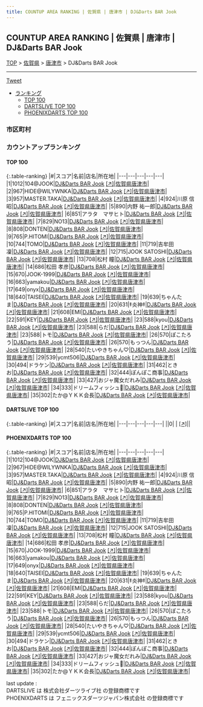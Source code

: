 ```yaml
---
title: COUNTUP AREA RANKING | 佐賀県 | 唐津市 | DJ&Darts BAR Jook
---
```

## COUNTUP AREA RANKING | 佐賀県 | 唐津市 | DJ&Darts BAR Jook

[TOP](/darts/rank/) > [佐賀県](/darts/rank/佐賀県/) > [唐津市](/darts/rank/佐賀県/唐津市/) > DJ&Darts BAR Jook

___

<a href="https://twitter.com/share?ref_src=twsrc%5Etfw" data-text="COUNTUP AREA RANKING | 佐賀県唐津市DJ&Darts BAR Jook" class="twitter-share-button" data-hashtags="DARTSLIVE,PHOENIXDARTS,darts,ダーツ" data-show-count="false">Tweet</a>

* [ランキング](#カウントアップランキング)
    * [TOP 100](#top-100)
    * [DARTSLIVE TOP 100](#dartslive-top-100)
    * [PHOENIXDARTS TOP 100](#phoenixdarts-top-100)

### 市区町村

<ul>

</ul>

### カウントアップランキング

#### TOP 100



{:.table-ranking}
|#|スコア|名前|店名|所在地|
|---|---|---|---|---|
|1|1012|<span class="rank-name-pd">104@JOOK</span>|<a href="/darts/rank/shops/10459.html">DJ&Darts BAR Jook</a> <a href="https://vs.phoenixdarts.com/jp/shop/shopDetailInfo/s_10459?s_seq=10459">[↗]</a>|<a href="/darts/rank/佐賀県/唐津市">佐賀県唐津市</a>|
|2|967|<span class="rank-name-pd">HIDE@WILYWNKA</span>|<a href="/darts/rank/shops/10459.html">DJ&Darts BAR Jook</a> <a href="https://vs.phoenixdarts.com/jp/shop/shopDetailInfo/s_10459?s_seq=10459">[↗]</a>|<a href="/darts/rank/佐賀県/唐津市">佐賀県唐津市</a>|
|3|957|<span class="rank-name-pd">MASTER.TAKA</span>|<a href="/darts/rank/shops/10459.html">DJ&Darts BAR Jook</a> <a href="https://vs.phoenixdarts.com/jp/shop/shopDetailInfo/s_10459?s_seq=10459">[↗]</a>|<a href="/darts/rank/佐賀県/唐津市">佐賀県唐津市</a>|
|4|924|<span class="rank-name-pd"><span class="pro-icon-pd"></span>川原 信昭</span>|<a href="/darts/rank/shops/10459.html">DJ&Darts BAR Jook</a> <a href="https://vs.phoenixdarts.com/jp/shop/shopDetailInfo/s_10459?s_seq=10459">[↗]</a>|<a href="/darts/rank/佐賀県/唐津市">佐賀県唐津市</a>|
|5|890|<span class="rank-name-pd"><span class="pro-icon-pd"></span>内野 祐一郎</span>|<a href="/darts/rank/shops/10459.html">DJ&Darts BAR Jook</a> <a href="https://vs.phoenixdarts.com/jp/shop/shopDetailInfo/s_10459?s_seq=10459">[↗]</a>|<a href="/darts/rank/佐賀県/唐津市">佐賀県唐津市</a>|
|6|851|<span class="rank-name-pd">アラタ　マサヒト</span>|<a href="/darts/rank/shops/10459.html">DJ&Darts BAR Jook</a> <a href="https://vs.phoenixdarts.com/jp/shop/shopDetailInfo/s_10459?s_seq=10459">[↗]</a>|<a href="/darts/rank/佐賀県/唐津市">佐賀県唐津市</a>|
|7|829|<span class="rank-name-pd">NO13</span>|<a href="/darts/rank/shops/10459.html">DJ&Darts BAR Jook</a> <a href="https://vs.phoenixdarts.com/jp/shop/shopDetailInfo/s_10459?s_seq=10459">[↗]</a>|<a href="/darts/rank/佐賀県/唐津市">佐賀県唐津市</a>|
|8|808|<span class="rank-name-pd">DONTEN</span>|<a href="/darts/rank/shops/10459.html">DJ&Darts BAR Jook</a> <a href="https://vs.phoenixdarts.com/jp/shop/shopDetailInfo/s_10459?s_seq=10459">[↗]</a>|<a href="/darts/rank/佐賀県/唐津市">佐賀県唐津市</a>|
|9|765|<span class="rank-name-pd">P.HITOMI</span>|<a href="/darts/rank/shops/10459.html">DJ&Darts BAR Jook</a> <a href="https://vs.phoenixdarts.com/jp/shop/shopDetailInfo/s_10459?s_seq=10459">[↗]</a>|<a href="/darts/rank/佐賀県/唐津市">佐賀県唐津市</a>|
|10|744|<span class="rank-name-pd">TOMO</span>|<a href="/darts/rank/shops/10459.html">DJ&Darts BAR Jook</a> <a href="https://vs.phoenixdarts.com/jp/shop/shopDetailInfo/s_10459?s_seq=10459">[↗]</a>|<a href="/darts/rank/佐賀県/唐津市">佐賀県唐津市</a>|
|11|719|<span class="rank-name-pd"><span class="pro-icon-pd"></span>吉牟田 凜</span>|<a href="/darts/rank/shops/10459.html">DJ&Darts BAR Jook</a> <a href="https://vs.phoenixdarts.com/jp/shop/shopDetailInfo/s_10459?s_seq=10459">[↗]</a>|<a href="/darts/rank/佐賀県/唐津市">佐賀県唐津市</a>|
|12|715|<span class="rank-name-pd">JOOK SATOSHI</span>|<a href="/darts/rank/shops/10459.html">DJ&Darts BAR Jook</a> <a href="https://vs.phoenixdarts.com/jp/shop/shopDetailInfo/s_10459?s_seq=10459">[↗]</a>|<a href="/darts/rank/佐賀県/唐津市">佐賀県唐津市</a>|
|13|708|<span class="rank-name-pd"><span class="pro-icon-pd"></span>松村 瞳</span>|<a href="/darts/rank/shops/10459.html">DJ&Darts BAR Jook</a> <a href="https://vs.phoenixdarts.com/jp/shop/shopDetailInfo/s_10459?s_seq=10459">[↗]</a>|<a href="/darts/rank/佐賀県/唐津市">佐賀県唐津市</a>|
|14|686|<span class="rank-name-pd">松田  孝彦</span>|<a href="/darts/rank/shops/10459.html">DJ&Darts BAR Jook</a> <a href="https://vs.phoenixdarts.com/jp/shop/shopDetailInfo/s_10459?s_seq=10459">[↗]</a>|<a href="/darts/rank/佐賀県/唐津市">佐賀県唐津市</a>|
|15|670|<span class="rank-name-pd">JOOK-1999</span>|<a href="/darts/rank/shops/10459.html">DJ&Darts BAR Jook</a> <a href="https://vs.phoenixdarts.com/jp/shop/shopDetailInfo/s_10459?s_seq=10459">[↗]</a>|<a href="/darts/rank/佐賀県/唐津市">佐賀県唐津市</a>|
|16|663|<span class="rank-name-pd">yamakou</span>|<a href="/darts/rank/shops/10459.html">DJ&Darts BAR Jook</a> <a href="https://vs.phoenixdarts.com/jp/shop/shopDetailInfo/s_10459?s_seq=10459">[↗]</a>|<a href="/darts/rank/佐賀県/唐津市">佐賀県唐津市</a>|
|17|649|<span class="rank-name-pd">onyx</span>|<a href="/darts/rank/shops/10459.html">DJ&Darts BAR Jook</a> <a href="https://vs.phoenixdarts.com/jp/shop/shopDetailInfo/s_10459?s_seq=10459">[↗]</a>|<a href="/darts/rank/佐賀県/唐津市">佐賀県唐津市</a>|
|18|640|<span class="rank-name-pd">TAISEI</span>|<a href="/darts/rank/shops/10459.html">DJ&Darts BAR Jook</a> <a href="https://vs.phoenixdarts.com/jp/shop/shopDetailInfo/s_10459?s_seq=10459">[↗]</a>|<a href="/darts/rank/佐賀県/唐津市">佐賀県唐津市</a>|
|19|639|<span class="rank-name-pd">ちゃんたま</span>|<a href="/darts/rank/shops/10459.html">DJ&Darts BAR Jook</a> <a href="https://vs.phoenixdarts.com/jp/shop/shopDetailInfo/s_10459?s_seq=10459">[↗]</a>|<a href="/darts/rank/佐賀県/唐津市">佐賀県唐津市</a>|
|20|631|<span class="rank-name-pd">‡炎神‡</span>|<a href="/darts/rank/shops/10459.html">DJ&Darts BAR Jook</a> <a href="https://vs.phoenixdarts.com/jp/shop/shopDetailInfo/s_10459?s_seq=10459">[↗]</a>|<a href="/darts/rank/佐賀県/唐津市">佐賀県唐津市</a>|
|21|608|<span class="rank-name-pd">EMI</span>|<a href="/darts/rank/shops/10459.html">DJ&Darts BAR Jook</a> <a href="https://vs.phoenixdarts.com/jp/shop/shopDetailInfo/s_10459?s_seq=10459">[↗]</a>|<a href="/darts/rank/佐賀県/唐津市">佐賀県唐津市</a>|
|22|591|<span class="rank-name-pd">KEY</span>|<a href="/darts/rank/shops/10459.html">DJ&Darts BAR Jook</a> <a href="https://vs.phoenixdarts.com/jp/shop/shopDetailInfo/s_10459?s_seq=10459">[↗]</a>|<a href="/darts/rank/佐賀県/唐津市">佐賀県唐津市</a>|
|23|588|<span class="rank-name-pd">kyou</span>|<a href="/darts/rank/shops/10459.html">DJ&Darts BAR Jook</a> <a href="https://vs.phoenixdarts.com/jp/shop/shopDetailInfo/s_10459?s_seq=10459">[↗]</a>|<a href="/darts/rank/佐賀県/唐津市">佐賀県唐津市</a>|
|23|588|<span class="rank-name-pd">らだ</span>|<a href="/darts/rank/shops/10459.html">DJ&Darts BAR Jook</a> <a href="https://vs.phoenixdarts.com/jp/shop/shopDetailInfo/s_10459?s_seq=10459">[↗]</a>|<a href="/darts/rank/佐賀県/唐津市">佐賀県唐津市</a>|
|23|588|<span class="rank-name-pd">トモ</span>|<a href="/darts/rank/shops/10459.html">DJ&Darts BAR Jook</a> <a href="https://vs.phoenixdarts.com/jp/shop/shopDetailInfo/s_10459?s_seq=10459">[↗]</a>|<a href="/darts/rank/佐賀県/唐津市">佐賀県唐津市</a>|
|26|570|<span class="rank-name-pd">ぽこたろう</span>|<a href="/darts/rank/shops/10459.html">DJ&Darts BAR Jook</a> <a href="https://vs.phoenixdarts.com/jp/shop/shopDetailInfo/s_10459?s_seq=10459">[↗]</a>|<a href="/darts/rank/佐賀県/唐津市">佐賀県唐津市</a>|
|26|570|<span class="rank-name-pd">もっつん</span>|<a href="/darts/rank/shops/10459.html">DJ&Darts BAR Jook</a> <a href="https://vs.phoenixdarts.com/jp/shop/shopDetailInfo/s_10459?s_seq=10459">[↗]</a>|<a href="/darts/rank/佐賀県/唐津市">佐賀県唐津市</a>|
|28|540|<span class="rank-name-pd">たいやきちゃん♡</span>|<a href="/darts/rank/shops/10459.html">DJ&Darts BAR Jook</a> <a href="https://vs.phoenixdarts.com/jp/shop/shopDetailInfo/s_10459?s_seq=10459">[↗]</a>|<a href="/darts/rank/佐賀県/唐津市">佐賀県唐津市</a>|
|29|539|<span class="rank-name-pd">ycmt506</span>|<a href="/darts/rank/shops/10459.html">DJ&Darts BAR Jook</a> <a href="https://vs.phoenixdarts.com/jp/shop/shopDetailInfo/s_10459?s_seq=10459">[↗]</a>|<a href="/darts/rank/佐賀県/唐津市">佐賀県唐津市</a>|
|30|494|<span class="rank-name-pd">ドラケン</span>|<a href="/darts/rank/shops/10459.html">DJ&Darts BAR Jook</a> <a href="https://vs.phoenixdarts.com/jp/shop/shopDetailInfo/s_10459?s_seq=10459">[↗]</a>|<a href="/darts/rank/佐賀県/唐津市">佐賀県唐津市</a>|
|31|462|<span class="rank-name-pd">ときお</span>|<a href="/darts/rank/shops/10459.html">DJ&Darts BAR Jook</a> <a href="https://vs.phoenixdarts.com/jp/shop/shopDetailInfo/s_10459?s_seq=10459">[↗]</a>|<a href="/darts/rank/佐賀県/唐津市">佐賀県唐津市</a>|
|32|444|<span class="rank-name-pd">ぽんぽこ商事</span>|<a href="/darts/rank/shops/10459.html">DJ&Darts BAR Jook</a> <a href="https://vs.phoenixdarts.com/jp/shop/shopDetailInfo/s_10459?s_seq=10459">[↗]</a>|<a href="/darts/rank/佐賀県/唐津市">佐賀県唐津市</a>|
|33|427|<span class="rank-name-pd">おジャ魔女だれみ</span>|<a href="/darts/rank/shops/10459.html">DJ&Darts BAR Jook</a> <a href="https://vs.phoenixdarts.com/jp/shop/shopDetailInfo/s_10459?s_seq=10459">[↗]</a>|<a href="/darts/rank/佐賀県/唐津市">佐賀県唐津市</a>|
|34|333|<span class="rank-name-pd">ドリームフィッシュ🐠</span>|<a href="/darts/rank/shops/10459.html">DJ&Darts BAR Jook</a> <a href="https://vs.phoenixdarts.com/jp/shop/shopDetailInfo/s_10459?s_seq=10459">[↗]</a>|<a href="/darts/rank/佐賀県/唐津市">佐賀県唐津市</a>|
|35|302|<span class="rank-name-pd">たか@ＹＫＫ会長</span>|<a href="/darts/rank/shops/10459.html">DJ&Darts BAR Jook</a> <a href="https://vs.phoenixdarts.com/jp/shop/shopDetailInfo/s_10459?s_seq=10459">[↗]</a>|<a href="/darts/rank/佐賀県/唐津市">佐賀県唐津市</a>|


#### DARTSLIVE TOP 100



{:.table-ranking}
|#|スコア|名前|店名|所在地|
|---|---|---|---|---|
||0|<span class="rank-name-dl"> </span>|<a href="/darts/rank/shops/.html"></a> <a href="">[↗]</a>|<a href="/darts/rank//"></a>|


#### PHOENIXDARTS TOP 100



{:.table-ranking}
|#|スコア|名前|店名|所在地|
|---|---|---|---|---|
|1|1012|<span class="rank-name-pd">104@JOOK</span>|<a href="/darts/rank/shops/10459.html">DJ&Darts BAR Jook</a> <a href="https://vs.phoenixdarts.com/jp/shop/shopDetailInfo/s_10459?s_seq=10459">[↗]</a>|<a href="/darts/rank/佐賀県/唐津市">佐賀県唐津市</a>|
|2|967|<span class="rank-name-pd">HIDE@WILYWNKA</span>|<a href="/darts/rank/shops/10459.html">DJ&Darts BAR Jook</a> <a href="https://vs.phoenixdarts.com/jp/shop/shopDetailInfo/s_10459?s_seq=10459">[↗]</a>|<a href="/darts/rank/佐賀県/唐津市">佐賀県唐津市</a>|
|3|957|<span class="rank-name-pd">MASTER.TAKA</span>|<a href="/darts/rank/shops/10459.html">DJ&Darts BAR Jook</a> <a href="https://vs.phoenixdarts.com/jp/shop/shopDetailInfo/s_10459?s_seq=10459">[↗]</a>|<a href="/darts/rank/佐賀県/唐津市">佐賀県唐津市</a>|
|4|924|<span class="rank-name-pd"><span class="pro-icon-pd"></span>川原 信昭</span>|<a href="/darts/rank/shops/10459.html">DJ&Darts BAR Jook</a> <a href="https://vs.phoenixdarts.com/jp/shop/shopDetailInfo/s_10459?s_seq=10459">[↗]</a>|<a href="/darts/rank/佐賀県/唐津市">佐賀県唐津市</a>|
|5|890|<span class="rank-name-pd"><span class="pro-icon-pd"></span>内野 祐一郎</span>|<a href="/darts/rank/shops/10459.html">DJ&Darts BAR Jook</a> <a href="https://vs.phoenixdarts.com/jp/shop/shopDetailInfo/s_10459?s_seq=10459">[↗]</a>|<a href="/darts/rank/佐賀県/唐津市">佐賀県唐津市</a>|
|6|851|<span class="rank-name-pd">アラタ　マサヒト</span>|<a href="/darts/rank/shops/10459.html">DJ&Darts BAR Jook</a> <a href="https://vs.phoenixdarts.com/jp/shop/shopDetailInfo/s_10459?s_seq=10459">[↗]</a>|<a href="/darts/rank/佐賀県/唐津市">佐賀県唐津市</a>|
|7|829|<span class="rank-name-pd">NO13</span>|<a href="/darts/rank/shops/10459.html">DJ&Darts BAR Jook</a> <a href="https://vs.phoenixdarts.com/jp/shop/shopDetailInfo/s_10459?s_seq=10459">[↗]</a>|<a href="/darts/rank/佐賀県/唐津市">佐賀県唐津市</a>|
|8|808|<span class="rank-name-pd">DONTEN</span>|<a href="/darts/rank/shops/10459.html">DJ&Darts BAR Jook</a> <a href="https://vs.phoenixdarts.com/jp/shop/shopDetailInfo/s_10459?s_seq=10459">[↗]</a>|<a href="/darts/rank/佐賀県/唐津市">佐賀県唐津市</a>|
|9|765|<span class="rank-name-pd">P.HITOMI</span>|<a href="/darts/rank/shops/10459.html">DJ&Darts BAR Jook</a> <a href="https://vs.phoenixdarts.com/jp/shop/shopDetailInfo/s_10459?s_seq=10459">[↗]</a>|<a href="/darts/rank/佐賀県/唐津市">佐賀県唐津市</a>|
|10|744|<span class="rank-name-pd">TOMO</span>|<a href="/darts/rank/shops/10459.html">DJ&Darts BAR Jook</a> <a href="https://vs.phoenixdarts.com/jp/shop/shopDetailInfo/s_10459?s_seq=10459">[↗]</a>|<a href="/darts/rank/佐賀県/唐津市">佐賀県唐津市</a>|
|11|719|<span class="rank-name-pd"><span class="pro-icon-pd"></span>吉牟田 凜</span>|<a href="/darts/rank/shops/10459.html">DJ&Darts BAR Jook</a> <a href="https://vs.phoenixdarts.com/jp/shop/shopDetailInfo/s_10459?s_seq=10459">[↗]</a>|<a href="/darts/rank/佐賀県/唐津市">佐賀県唐津市</a>|
|12|715|<span class="rank-name-pd">JOOK SATOSHI</span>|<a href="/darts/rank/shops/10459.html">DJ&Darts BAR Jook</a> <a href="https://vs.phoenixdarts.com/jp/shop/shopDetailInfo/s_10459?s_seq=10459">[↗]</a>|<a href="/darts/rank/佐賀県/唐津市">佐賀県唐津市</a>|
|13|708|<span class="rank-name-pd"><span class="pro-icon-pd"></span>松村 瞳</span>|<a href="/darts/rank/shops/10459.html">DJ&Darts BAR Jook</a> <a href="https://vs.phoenixdarts.com/jp/shop/shopDetailInfo/s_10459?s_seq=10459">[↗]</a>|<a href="/darts/rank/佐賀県/唐津市">佐賀県唐津市</a>|
|14|686|<span class="rank-name-pd">松田  孝彦</span>|<a href="/darts/rank/shops/10459.html">DJ&Darts BAR Jook</a> <a href="https://vs.phoenixdarts.com/jp/shop/shopDetailInfo/s_10459?s_seq=10459">[↗]</a>|<a href="/darts/rank/佐賀県/唐津市">佐賀県唐津市</a>|
|15|670|<span class="rank-name-pd">JOOK-1999</span>|<a href="/darts/rank/shops/10459.html">DJ&Darts BAR Jook</a> <a href="https://vs.phoenixdarts.com/jp/shop/shopDetailInfo/s_10459?s_seq=10459">[↗]</a>|<a href="/darts/rank/佐賀県/唐津市">佐賀県唐津市</a>|
|16|663|<span class="rank-name-pd">yamakou</span>|<a href="/darts/rank/shops/10459.html">DJ&Darts BAR Jook</a> <a href="https://vs.phoenixdarts.com/jp/shop/shopDetailInfo/s_10459?s_seq=10459">[↗]</a>|<a href="/darts/rank/佐賀県/唐津市">佐賀県唐津市</a>|
|17|649|<span class="rank-name-pd">onyx</span>|<a href="/darts/rank/shops/10459.html">DJ&Darts BAR Jook</a> <a href="https://vs.phoenixdarts.com/jp/shop/shopDetailInfo/s_10459?s_seq=10459">[↗]</a>|<a href="/darts/rank/佐賀県/唐津市">佐賀県唐津市</a>|
|18|640|<span class="rank-name-pd">TAISEI</span>|<a href="/darts/rank/shops/10459.html">DJ&Darts BAR Jook</a> <a href="https://vs.phoenixdarts.com/jp/shop/shopDetailInfo/s_10459?s_seq=10459">[↗]</a>|<a href="/darts/rank/佐賀県/唐津市">佐賀県唐津市</a>|
|19|639|<span class="rank-name-pd">ちゃんたま</span>|<a href="/darts/rank/shops/10459.html">DJ&Darts BAR Jook</a> <a href="https://vs.phoenixdarts.com/jp/shop/shopDetailInfo/s_10459?s_seq=10459">[↗]</a>|<a href="/darts/rank/佐賀県/唐津市">佐賀県唐津市</a>|
|20|631|<span class="rank-name-pd">‡炎神‡</span>|<a href="/darts/rank/shops/10459.html">DJ&Darts BAR Jook</a> <a href="https://vs.phoenixdarts.com/jp/shop/shopDetailInfo/s_10459?s_seq=10459">[↗]</a>|<a href="/darts/rank/佐賀県/唐津市">佐賀県唐津市</a>|
|21|608|<span class="rank-name-pd">EMI</span>|<a href="/darts/rank/shops/10459.html">DJ&Darts BAR Jook</a> <a href="https://vs.phoenixdarts.com/jp/shop/shopDetailInfo/s_10459?s_seq=10459">[↗]</a>|<a href="/darts/rank/佐賀県/唐津市">佐賀県唐津市</a>|
|22|591|<span class="rank-name-pd">KEY</span>|<a href="/darts/rank/shops/10459.html">DJ&Darts BAR Jook</a> <a href="https://vs.phoenixdarts.com/jp/shop/shopDetailInfo/s_10459?s_seq=10459">[↗]</a>|<a href="/darts/rank/佐賀県/唐津市">佐賀県唐津市</a>|
|23|588|<span class="rank-name-pd">kyou</span>|<a href="/darts/rank/shops/10459.html">DJ&Darts BAR Jook</a> <a href="https://vs.phoenixdarts.com/jp/shop/shopDetailInfo/s_10459?s_seq=10459">[↗]</a>|<a href="/darts/rank/佐賀県/唐津市">佐賀県唐津市</a>|
|23|588|<span class="rank-name-pd">らだ</span>|<a href="/darts/rank/shops/10459.html">DJ&Darts BAR Jook</a> <a href="https://vs.phoenixdarts.com/jp/shop/shopDetailInfo/s_10459?s_seq=10459">[↗]</a>|<a href="/darts/rank/佐賀県/唐津市">佐賀県唐津市</a>|
|23|588|<span class="rank-name-pd">トモ</span>|<a href="/darts/rank/shops/10459.html">DJ&Darts BAR Jook</a> <a href="https://vs.phoenixdarts.com/jp/shop/shopDetailInfo/s_10459?s_seq=10459">[↗]</a>|<a href="/darts/rank/佐賀県/唐津市">佐賀県唐津市</a>|
|26|570|<span class="rank-name-pd">ぽこたろう</span>|<a href="/darts/rank/shops/10459.html">DJ&Darts BAR Jook</a> <a href="https://vs.phoenixdarts.com/jp/shop/shopDetailInfo/s_10459?s_seq=10459">[↗]</a>|<a href="/darts/rank/佐賀県/唐津市">佐賀県唐津市</a>|
|26|570|<span class="rank-name-pd">もっつん</span>|<a href="/darts/rank/shops/10459.html">DJ&Darts BAR Jook</a> <a href="https://vs.phoenixdarts.com/jp/shop/shopDetailInfo/s_10459?s_seq=10459">[↗]</a>|<a href="/darts/rank/佐賀県/唐津市">佐賀県唐津市</a>|
|28|540|<span class="rank-name-pd">たいやきちゃん♡</span>|<a href="/darts/rank/shops/10459.html">DJ&Darts BAR Jook</a> <a href="https://vs.phoenixdarts.com/jp/shop/shopDetailInfo/s_10459?s_seq=10459">[↗]</a>|<a href="/darts/rank/佐賀県/唐津市">佐賀県唐津市</a>|
|29|539|<span class="rank-name-pd">ycmt506</span>|<a href="/darts/rank/shops/10459.html">DJ&Darts BAR Jook</a> <a href="https://vs.phoenixdarts.com/jp/shop/shopDetailInfo/s_10459?s_seq=10459">[↗]</a>|<a href="/darts/rank/佐賀県/唐津市">佐賀県唐津市</a>|
|30|494|<span class="rank-name-pd">ドラケン</span>|<a href="/darts/rank/shops/10459.html">DJ&Darts BAR Jook</a> <a href="https://vs.phoenixdarts.com/jp/shop/shopDetailInfo/s_10459?s_seq=10459">[↗]</a>|<a href="/darts/rank/佐賀県/唐津市">佐賀県唐津市</a>|
|31|462|<span class="rank-name-pd">ときお</span>|<a href="/darts/rank/shops/10459.html">DJ&Darts BAR Jook</a> <a href="https://vs.phoenixdarts.com/jp/shop/shopDetailInfo/s_10459?s_seq=10459">[↗]</a>|<a href="/darts/rank/佐賀県/唐津市">佐賀県唐津市</a>|
|32|444|<span class="rank-name-pd">ぽんぽこ商事</span>|<a href="/darts/rank/shops/10459.html">DJ&Darts BAR Jook</a> <a href="https://vs.phoenixdarts.com/jp/shop/shopDetailInfo/s_10459?s_seq=10459">[↗]</a>|<a href="/darts/rank/佐賀県/唐津市">佐賀県唐津市</a>|
|33|427|<span class="rank-name-pd">おジャ魔女だれみ</span>|<a href="/darts/rank/shops/10459.html">DJ&Darts BAR Jook</a> <a href="https://vs.phoenixdarts.com/jp/shop/shopDetailInfo/s_10459?s_seq=10459">[↗]</a>|<a href="/darts/rank/佐賀県/唐津市">佐賀県唐津市</a>|
|34|333|<span class="rank-name-pd">ドリームフィッシュ🐠</span>|<a href="/darts/rank/shops/10459.html">DJ&Darts BAR Jook</a> <a href="https://vs.phoenixdarts.com/jp/shop/shopDetailInfo/s_10459?s_seq=10459">[↗]</a>|<a href="/darts/rank/佐賀県/唐津市">佐賀県唐津市</a>|
|35|302|<span class="rank-name-pd">たか@ＹＫＫ会長</span>|<a href="/darts/rank/shops/10459.html">DJ&Darts BAR Jook</a> <a href="https://vs.phoenixdarts.com/jp/shop/shopDetailInfo/s_10459?s_seq=10459">[↗]</a>|<a href="/darts/rank/佐賀県/唐津市">佐賀県唐津市</a>|


<div class="footer border-top border-gray-light mt-5 pt-3 text-right text-gray">
    last update : <span style="font-weight: italic" id="foot_last_modified"></span><br />
    DARTSLIVE は 株式会社ダーツライブ社 の登録商標です<br />
    PHOENIXDARTS は フェニックスダーツジャパン株式会社 の登録商標です<br />
</div>

<script src="https://cdnjs.cloudflare.com/ajax/libs/jquery.tablesorter/2.31.3/js/jquery.tablesorter.min.js" integrity="sha512-qzgd5cYSZcosqpzpn7zF2ZId8f/8CHmFKZ8j7mU4OUXTNRd5g+ZHBPsgKEwoqxCtdQvExE5LprwwPAgoicguNg==" crossorigin="anonymous" referrerpolicy="no-referrer"></script>
<link rel="stylesheet" href="https://cdnjs.cloudflare.com/ajax/libs/jquery.tablesorter/2.31.3/css/theme.default.min.css" integrity="sha512-wghhOJkjQX0Lh3NSWvNKeZ0ZpNn+SPVXX1Qyc9OCaogADktxrBiBdKGDoqVUOyhStvMBmJQ8ZdMHiR3wuEq8+w==" crossorigin="anonymous" referrerpolicy="no-referrer" />
<script>
$(function() {
    $(".table-ranking").tablesorter({sortList:[[0, 0]]});
    $("#foot_last_modified").text(formatDate(new Date(document.lastModified), 'yyyy-MM-dd HH:mm:ss'));
});
</script>

<script async src="https://platform.twitter.com/widgets.js" charset="utf-8"></script>